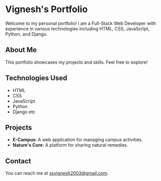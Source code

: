 # Vignesh's Portfolio

Welcome to my personal portfolio! I am a Full-Stack Web Developer with experience in various technologies including HTML, CSS, JavaScript, Python, and Django.

## About Me
This portfolio showcases my projects and skills. Feel free to explore!

## Technologies Used
- HTML
- CSS
- JavaScript
- Python
- Django etc

## Projects
- **E-Campus**: A web application for managing campus activities.
- **Nature's Cure**: A platform for sharing natural remedies.

## Contact
You can reach me at [ssvignesh2003@gmail.com](mailto:ssvignesh2003@gmail.com).